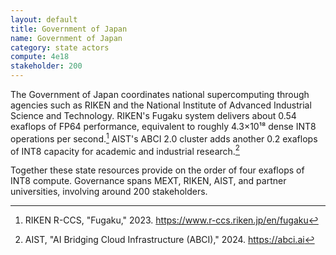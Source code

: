 ```yaml
---
layout: default
title: Government of Japan
name: Government of Japan
category: state actors
compute: 4e18
stakeholder: 200
---
```


The Government of Japan coordinates national supercomputing through agencies such as
RIKEN and the National Institute of Advanced Industrial Science and Technology.
RIKEN's Fugaku system delivers about 0.54 exaflops of FP64 performance, equivalent to
roughly 4.3×10¹⁸ dense INT8 operations per second.[^1]
AIST's ABCI 2.0 cluster adds another 0.2 exaflops of INT8 capacity for academic and
industrial research.[^2]

Together these state resources provide on the order of four exaflops of INT8 compute.
Governance spans MEXT, RIKEN, AIST, and partner universities, involving around 200
stakeholders.

[^1]: RIKEN R-CCS, "Fugaku," 2023. <https://www.r-ccs.riken.jp/en/fugaku>
[^2]: AIST, "AI Bridging Cloud Infrastructure (ABCI)," 2024. <https://abci.ai>

